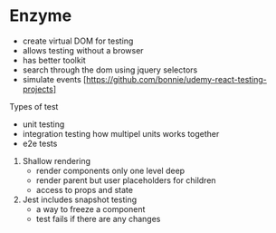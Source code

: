 # Enzyme

- create virtual DOM for testing
- allows testing without a browser
- has better toolkit
- search through the dom using jquery selectors
- simulate events
  [https://github.com/bonnie/udemy-react-testing-projects]

Types of test

- unit testing
- integration testing how multipel units works together
- e2e tests

1. Shallow rendering
   - render components only one level deep
   - render parent but user placeholders for children
   - access to props and state
2. Jest includes snapshot testing
   - a way to freeze a component
   - test fails if there are any changes
